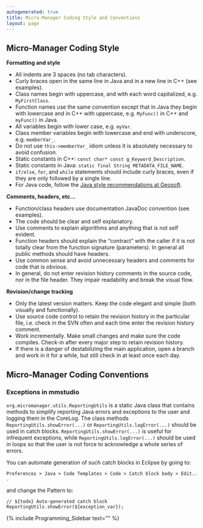 ```yaml
---
autogenerated: true
title: Micro-Manager Coding Style and Conventions
layout: page
---
```


## Micro-Manager Coding Style

**Formatting and style**

  - All indents are 3 spaces (no tab characters).
  - Curly braces open in the same line in Java and in a new line in C++
    (see examples).
  - Class names begin with uppercase, and with each word capitalized,
    e.g. `MyFirstClass`.
  - Function names use the same convention except that in Java they
    begin with lowercase and in C++ with uppercase, e.g. `MyFunc()` in
    C++ and `myFunc()` in Java.
  - All variables begin with lower case, e.g. `myVar`.
  - Class member variables begin with lowercase and end with underscore,
    e.g. `memberVar_`.
  - Do not use `this->memberVar_` idiom unless it is absolutely
    necessary to avoid confusion.
  - Static constants in C++: `const char* const g_Keyword_Description`.
  - Static constants in Java: `static final String METADATA_FILE_NAME`.
  - `if/else`, `for`, and `while` statements should include curly
    braces, even if they are only followed by a single line.
  - For Java code, follow the [Java style recommendations at
    Geosoft](http://geosoft.no/development/javastyle.html#Recommendation).

**Comments, headers, etc…**

  - Function/class headers use documentation JavaDoc convention (see
    examples).
  - The code should be clear and self explanatory.
  - Use comments to explain algorithms and anything that is not self
    evident.
  - Function headers should explain the “contract” with the caller if it
    is not totally clear from the function signature (parameters). In
    general all public methods should have headers.
  - Use common sense and avoid unnecessary headers and comments for code
    that is obvious.
  - In general, do not enter revision history comments in the source
    code, nor in the file header. They impair readability and break the
    visual flow.

**Revision/change tracking**

  - Only the latest version matters. Keep the code elegant and simple
    (both visually and functionally).
  - Use source code control to retain the revision history in the
    particular file, i.e. check in the SVN often and each time enter the
    revision history comment.
  - Work incrementally. Make small changes and make sure the code
    compiles. Check-in after every major step to retain revision
    history.
  - If there is a danger of destabilizing the main application, open a
    branch and work in it for a while, but still check in at least once
    each day.

## Micro-Manager Coding Conventions

### Exceptions in mmstudio

`org.micromanager.utils.ReportingUtils` is a static Java class that
contains methods to simplify reporting Java errors and exceptions to the
user and logging them in the CoreLog. The class methods
`ReportingUtils.showError(...)` or `ReportingUtils.logError(...)` should
be used in catch blocks. `ReportingUtils.showError(...)` is useful for
infrequent exceptions, while `ReportingUtils.logError(...)` should be
used in loops so that the user is not force to acknowledge a whole
series of errors.

You can automate generation of such catch blocks in Eclipse by going to:

`Preferences > Java > Code Templates > Code > Catch block body > Edit...`

and change the Pattern to:

`// ${todo} Auto-generated catch block`  
`ReportingUtils.showError(${exception_var});`

{% include Programming_Sidebar text="" %}
